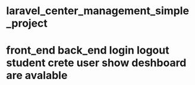 # laravel_center_management_simple_project
# front_end back_end login logout student crete user show deshboard are avalable
